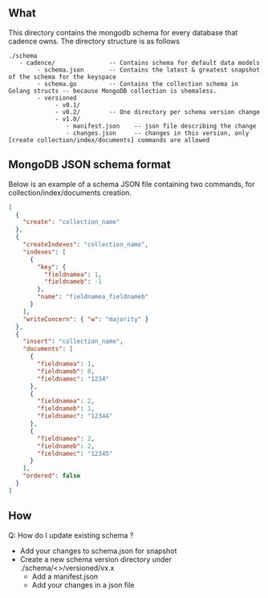 What
----
This directory contains the mongodb schema for every database that cadence owns. The directory structure is as follows


```
./schema
   - cadence/               -- Contains schema for default data models
        - schema.json       -- Contains the latest & greatest snapshot of the schema for the keyspace
        - schema.go         -- Contains the collection schema in Golang structs -- because MongoDB collection is shemaless.  
        - versioned
             - v0.1/
             - v0.2/        -- One directory per schema version change
             - v1.0/
                - manifest.json    -- json file describing the change
                - changes.json     -- changes in this version, only [create collection/index/documents] commands are allowed
```

## MongoDB JSON schema format
Below is an example of a schema JSON file containing two commands, for collection/index/documents creation. 
```json
[
  {
    "create": "collection_name"
  },
  {
    "createIndexes": "collection_name",
    "indexes": [
      {
        "key": {
          "fieldnamea": 1,
          "fieldnameb": -1
        },
        "name": "fieldnamea_fieldnameb"
      }
    ],
    "writeConcern": { "w": "majority" }
  },
  {
    "insert": "collection_name",
    "documents": [
      {
        "fieldnamea": 1,
        "fieldnameb": 0,
        "fieldnamec": "1234"
      },
      {
        "fieldnamea": 2,
        "fieldnameb": 1,
        "fieldnamec": "12344"
      },
      {
        "fieldnamea": 2,
        "fieldnameb": 2,
        "fieldnamec": "12345"
      }
    ],
    "ordered": false
  }
]
```


How
---

Q: How do I update existing schema ?
* Add your changes to schema.json for snapshot
* Create a new schema version directory under ./schema/<>/versioned/vx.x
  * Add a manifest.json
  * Add your changes in a json file